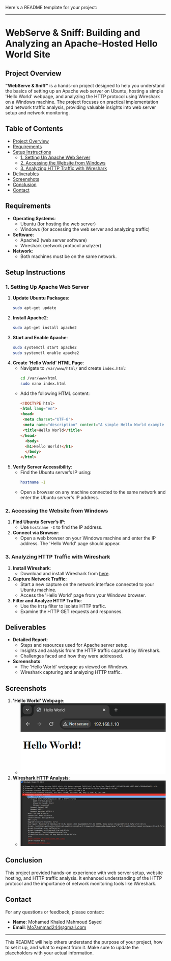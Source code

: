 Here's a README template for your project:

---

# **WebServe & Sniff: Building and Analyzing an Apache-Hosted Hello World Site**

## **Project Overview**
**"WebServe & Sniff"** is a hands-on project designed to help you understand the basics of setting up an Apache web server on Ubuntu, hosting a simple 'Hello World' webpage, and analyzing the HTTP protocol using Wireshark on a Windows machine. The project focuses on practical implementation and network traffic analysis, providing valuable insights into web server setup and network monitoring.

## **Table of Contents**
- [Project Overview](#project-overview)
- [Requirements](#requirements)
- [Setup Instructions](#setup-instructions)
  - [1. Setting Up Apache Web Server](#1-setting-up-apache-web-server)
  - [2. Accessing the Website from Windows](#2-accessing-the-website-from-windows)
  - [3. Analyzing HTTP Traffic with Wireshark](#3-analyzing-http-traffic-with-wireshark)
- [Deliverables](#deliverables)
- [Screenshots](#screenshots)
- [Conclusion](#conclusion)
- [Contact](#contact)

## **Requirements**
- **Operating Systems**:
  - Ubuntu (for hosting the web server)
  - Windows (for accessing the web server and analyzing traffic)
- **Software**:
  - Apache2 (web server software)
  - Wireshark (network protocol analyzer)
- **Network**:
  - Both machines must be on the same network.
  
## **Setup Instructions**

### **1. Setting Up Apache Web Server**
1. **Update Ubuntu Packages**:
   ```bash
   sudo apt-get update
   ```
2. **Install Apache2**:
   ```bash
   sudo apt-get install apache2
   ```
3. **Start and Enable Apache**:
   ```bash
   sudo systemctl start apache2
   sudo systemctl enable apache2
   ```
4. **Create 'Hello World' HTML Page**:
   - Navigate to `/var/www/html/` and create `index.html`:
     ```bash
     cd /var/www/html
     sudo nano index.html
     ```
   - Add the following HTML content:
     ```html
     <!DOCTYPE html>
     <html lang="en">
     <head>
      <meta charset="UTF-8">
      <meta name="description" content="A simple Hello World example in HTML.">
      <title>Hello World</title>
     </head>
       <body>
       <h1>Hello World!</h1>
       </body>
     </html>
     ```
5. **Verify Server Accessibility**:
   - Find the Ubuntu server’s IP using:
     ```bash
     hostname -I
     ```
   - Open a browser on any machine connected to the same network and enter the Ubuntu server's IP address.

### **2. Accessing the Website from Windows**
1. **Find Ubuntu Server’s IP**:
   - Use `hostname -I` to find the IP address.
2. **Connect via Browser**:
   - Open a web browser on your Windows machine and enter the IP address. The 'Hello World' page should appear.

### **3. Analyzing HTTP Traffic with Wireshark**
1. **Install Wireshark**:
   - Download and install Wireshark from [here](https://www.wireshark.org/).
2. **Capture Network Traffic**:
   - Start a new capture on the network interface connected to your Ubuntu machine.
   - Access the 'Hello World' page from your Windows browser.
3. **Filter and Analyze HTTP Traffic**:
   - Use the `http` filter to isolate HTTP traffic.
   - Examine the HTTP GET requests and responses.

## **Deliverables**
- **Detailed Report**:
  - Steps and resources used for Apache server setup.
  - Insights and analysis from the HTTP traffic captured by Wireshark.
  - Challenges faced and how they were addressed.
- **Screenshots**:
  - The 'Hello World' webpage as viewed on Windows.
  - Wireshark capturing and analyzing HTTP traffic.

## **Screenshots**
1. **'Hello World' Webpage**:
   - ![Hello World Webpage](Images/Web_Server.png)
2. **Wireshark HTTP Analysis**:
   - ![Wireshark Analysis](Images/Packet_Analysis.png)

## **Conclusion**
This project provided hands-on experience with web server setup, website hosting, and HTTP traffic analysis. It enhanced understanding of the HTTP protocol and the importance of network monitoring tools like Wireshark.

## **Contact**
For any questions or feedback, please contact:
- **Name**: Mohamed Khaled Mahmoud Sayed
- **Email**: Mo7ammad244@gmail.com

---

This README will help others understand the purpose of your project, how to set it up, and what to expect from it. Make sure to update the placeholders with your actual information.
